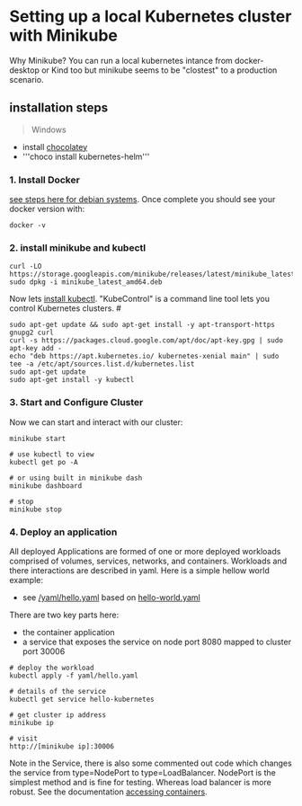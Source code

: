 # Setting up a local Kubernetes cluster with Minikube

Why Minikube? You can run a local kubernetes intance from docker-desktop or Kind too but minikube seems to be "clostest" to a production scenario.

## installation steps

>Windows
 - install [chocolatey](https://chocolatey.org/install)
 - '''choco install kubernetes-helm'''
 

### 1. Install Docker
[see steps here for debian systems](https://techviewleo.com/how-to-install-and-use-docker-in-linux-mint/). Once complete you should see your docker version with:

```
docker -v
```

### 2. install minikube and kubectl

```
curl -LO https://storage.googleapis.com/minikube/releases/latest/minikube_latest_amd64.deb
sudo dpkg -i minikube_latest_amd64.deb
```

Now lets [install kubectl](https://kubernetes.io/docs/tasks/tools/install-kubectl/). "KubeControl" is a command line tool lets you control Kubernetes clusters. #

```
sudo apt-get update && sudo apt-get install -y apt-transport-https gnupg2 curl
curl -s https://packages.cloud.google.com/apt/doc/apt-key.gpg | sudo apt-key add -
echo "deb https://apt.kubernetes.io/ kubernetes-xenial main" | sudo tee -a /etc/apt/sources.list.d/kubernetes.list
sudo apt-get update
sudo apt-get install -y kubectl
```

### 3. Start and Configure Cluster

Now we can start and interact with our cluster:

```
minikube start

# use kubectl to view
kubectl get po -A

# or using built in minikube dash
minikube dashboard

# stop 
minikube stop
```

### 4. Deploy an application

All deployed Applications are formed of one or more deployed workloads comprised of volumes, services, networks, and containers. Workloads and there interactions are described in yaml. Here is a simple hellow world example:

- see [/yaml/hello.yaml](/yaml/hello.yaml) based on [hello-world.yaml](https://github.com/paulbouwer/hello-kubernetes)

There are two key parts here:
- the container application
- a service that exposes the service on node port 8080 mapped to cluster port 30006

```
# deploy the workload
kubectl apply -f yaml/hello.yaml 

# details of the service
kubectl get service hello-kubernetes

# get cluster ip address
minikube ip

# visit
http://[minikube ip]:30006
```

Note in the Service, there is also some commented out code which changes the service from type=NodePort to type=LoadBalancer. NodePort is the simplest method and is fine for testing. Whereas load balancer is more robust. See the documentation [accessing containers](https://minikube.sigs.k8s.io/docs/handbook/accessing/).
